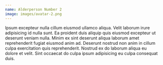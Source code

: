 ```yaml
---
name: Alderperson Number 2
image: images/avatar-2.png
---
```


Ipsum excepteur nulla cillum eiusmod ullamco aliqua. Velit laborum irure adipisicing id nulla sunt. Ea proident duis aliquip quis eiusmod excepteur ut deserunt veniam nulla. Minim ex sint deserunt aliqua laborum amet reprehenderit fugiat eiusmod anim ad. Deserunt nostrud non anim in cillum culpa exercitation quis reprehenderit. Nostrud ex do laborum aliqua eu dolore et velit. Sint occaecat do culpa ipsum adipisicing eu culpa consequat duis.
